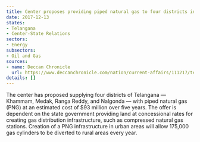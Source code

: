 ```yaml
---
title: Center proposes providing piped natural gas to four districts in Telangana
date: 2017-12-13
states:
- Telangana
- Center-State Relations
sectors:
- Energy
subsectors:
- Oil and Gas
sources:
- name: Deccan Chronicle
  url: https://www.deccanchronicle.com/nation/current-affairs/111217/telangana-4-districts-to-get-piped-gas.html
details: []
---
```


The center has proposed supplying four districts of Telangana — Khammam, Medak, Ranga Reddy, and Nalgonda — with piped natural gas (PNG) at an estimated cost of $93 million over five years. The offer is dependent on the state government providing land at concessional rates for creating gas distribution infrastructure, such as compressed natural gas stations. Creation of a PNG infrastructure in urban areas will allow 175,000 gas cylinders to be diverted to rural areas every year.
